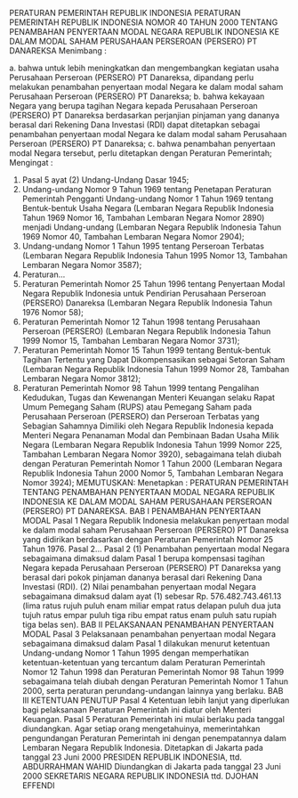  PERATURAN PEMERINTAH REPUBLIK INDONESIA PERATURAN PEMERINTAH REPUBLIK INDONESIA NOMOR 40 TAHUN 2000 TENTANG PENAMBAHAN PENYERTAAN MODAL NEGARA REPUBLIK INDONESIA KE DALAM MODAL SAHAM PERUSAHAAN PERSEROAN (PERSERO) PT DANAREKSA
Menimbang :

a. bahwa untuk lebih meningkatkan dan mengembangkan kegiatan usaha Perusahaan Perseroan (PERSERO) PT Danareksa, dipandang perlu melakukan penambahan penyertaan modal Negara ke dalam modal saham Perusahaan Perseroan (PERSERO) PT Danareksa;
b. bahwa kekayaan Negara yang berupa tagihan Negara kepada Perusahaan Perseroan (PERSERO) PT Danareksa berdasarkan perjanjian pinjaman yang dananya berasal dari Rekening Dana Investasi (RDI) dapat ditetapkan sebagai penambahan penyertaan modal Negara ke dalam modal saham Perusahaan Perseroan (PERSERO) PT Danareksa;
c. bahwa penambahan penyertaan modal Negara tersebut, perlu ditetapkan dengan Peraturan Pemerintah;
Mengingat :

1. Pasal 5 ayat (2) Undang-Undang Dasar 1945;
2. Undang-undang Nomor 9 Tahun 1969 tentang Penetapan Peraturan Pemerintah Pengganti Undang-undang Nomor 1 Tahun 1969 tentang Bentuk-bentuk Usaha Negara (Lembaran Negara Republik Indonesia Tahun 1969 Nomor 16, Tambahan Lembaran Negara Nomor 2890) menjadi Undang-undang (Lembaran Negara Republik Indonesia Tahun 1969 Nomor 40, Tambahan Lembaran Negara Nomor 2904);
3. Undang-undang Nomor 1 Tahun 1995 tentang Perseroan Terbatas (Lembaran Negara Republik Indonesia Tahun 1995 Nomor 13, Tambahan Lembaran Negara Nomor 3587);
4. Peraturan...
4. Peraturan Pemerintah Nomor 25 Tahun 1996 tentang Penyertaan Modal Negara Republik Indonesia untuk Pendirian Perusahaan Perseroan (PERSERO) Danareksa (Lembaran Negara Republik Indonesia Tahun 1976 Nomor 58);
5. Peraturan Pemerintah Nomor 12 Tahun 1998 tentang Perusahaan Perseroan (PERSERO) (Lembaran Negara Republik Indonesia Tahun 1999 Nomor 15, Tambahan Lembaran Negara Nomor 3731);
6. Peraturan Pemerintah Nomor 15 Tahun 1999 tentang Bentuk-bentuk Tagihan Tertentu yang Dapat Dikompensasikan sebagai Setoran Saham (Lembaran Negara Republik Indonesia Tahun 1999 Nomor 28, Tambahan Lembaran Negara Nomor 3812);
7. Peraturan Pemerintah Nomor 98 Tahun 1999 tentang Pengalihan Kedudukan, Tugas dan Kewenangan Menteri Keuangan selaku Rapat Umum Pemegang Saham (RUPS) atau Pemegang Saham pada Perusahaan Perseroan (PERSERO) dan Perseroan Terbatas yang Sebagian Sahamnya Dimiliki oleh Negara Republik Indonesia kepada Menteri Negara Penanaman Modal dan Pembinaan Badan Usaha Milik Negara (Lembaran Negara Republik Indonesia Tahun 1999 Nomor 225, Tambahan Lembaran Negara Nomor 3920), sebagaimana telah diubah dengan Peraturan Pemerintah Nomor 1 Tahun 2000 (Lembaran Negara Republik Indonesia Tahun 2000 Nomor 5, Tambahan Lembaran Negara Nomor 3924);
MEMUTUSKAN:
 Menetapkan : PERATURAN PEMERINTAH TENTANG PENAMBAHAN PENYERTAAN MODAL NEGARA REPUBLIK INDONESIA KE DALAM MODAL SAHAM PERUSAHAAN PERSEROAN (PERSERO) PT DANAREKSA.
BAB I PENAMBAHAN PENYERTAAN MODAL
Pasal 1
Negara Republik Indonesia melakukan penyertaan modal ke dalam modal saham Perusahaan Perseroan (PERSERO) PT Danareksa yang didirikan berdasarkan dengan Peraturan Pemerintah Nomor 25 Tahun 1976. Pasal 2...
Pasal 2
(1) Penambahan penyertaan modal Negara sebagaimana dimaksud dalam Pasal 1 berupa kompensasi tagihan Negara kepada Perusahaan Perseroan (PERSERO) PT Danareksa yang berasal dari pokok pinjaman dananya berasal dari Rekening Dana Investasi (RDI).
(2) Nilai penambahan penyertaan modal Negara sebagaimana dimaksud dalam ayat (1) sebesar Rp. 576.482.743.461.13 (lima ratus rujuh puluh enam miliar empat ratus delapan puluh dua juta tujuh ratus empar puluh tiga ribu empat ratus enam puluh satu rupiah tiga belas sen).
BAB II PELAKSANAAN PENAMBAHAN PENYERTAAN MODAL
Pasal 3
Pelaksanaan penambahan penyertaan modal Negara sebagaimana dimaksud dalam Pasal 1 dilakukan menurut ketentuan Undang-undang Nomor 1 Tahun 1995 dengan memperhatikan ketentuan-ketentuan yang tercantum dalam Peraturan Pemerintah Nomor 12 Tahun 1998 dan Peraturan Pemerintah Nomor 98 Tahun 1999 sebagaimana telah diubah dengan Peraturan Pemerintah Nomor 1 Tahun 2000, serta peraturan perundang-undangan lainnya yang berlaku.
BAB III KETENTUAN PENUTUP
Pasal 4
Ketentuan lebih lanjut yang diperlukan bagi pelaksanaan Peraturan Pemerintah ini diatur oleh Menteri Keuangan.
Pasal 5
Peraturan Pemerintah ini mulai berlaku pada tanggal diundangkan. Agar setiap orang mengetahuinya, memerintahkan pengundangan Peraturan Pemerintah ini dengan penempatannya dalam Lembaran Negara Republik Indonesia. Ditetapkan di Jakarta pada tanggal 23 Juni 2000 PRESIDEN REPUBLIK INDONESIA, ttd. ABDURRAHMAN WAHID Diundangkan di Jakarta pada tanggal 23 Juni 2000 SEKRETARIS NEGARA REPUBLIK INDONESIA ttd. DJOHAN EFFENDI